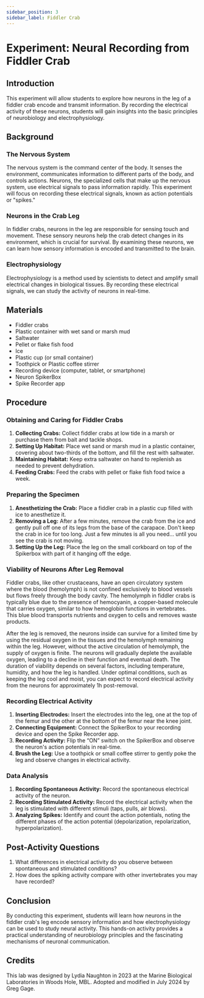 ```yaml
---
sidebar_position: 3
sidebar_label: Fiddler Crab
---
```


# Experiment: Neural Recording from Fiddler Crab

## Introduction

This experiment will allow students to explore how neurons in the leg of a fiddler crab encode and transmit information. By recording the electrical activity of these neurons, students will gain insights into the basic principles of neurobiology and electrophysiology.

## Background

### The Nervous System
The nervous system is the command center of the body. It senses the environment, communicates information to different parts of the body, and controls actions. Neurons, the specialized cells that make up the nervous system, use electrical signals to pass information rapidly. This experiment will focus on recording these electrical signals, known as action potentials or "spikes."

### Neurons in the Crab Leg
In fiddler crabs, neurons in the leg are responsible for sensing touch and movement. These sensory neurons help the crab detect changes in its environment, which is crucial for survival. By examining these neurons, we can learn how sensory information is encoded and transmitted to the brain.

### Electrophysiology
Electrophysiology is a method used by scientists to detect and amplify small electrical changes in biological tissues. By recording these electrical signals, we can study the activity of neurons in real-time.

## Materials

- Fiddler crabs
- Plastic container with wet sand or marsh mud
- Saltwater
- Pellet or flake fish food
- Ice
- Plastic cup (or small container) 
- Toothpick or Plastic coffee stirrer 
- Recording device (computer, tablet, or smartphone)
- Neuron SpikerBox
- Spike Recorder app

## Procedure

### Obtaining and Caring for Fiddler Crabs
1. **Collecting Crabs:** Collect fiddler crabs at low tide in a marsh or purchase them from bait and tackle shops.
2. **Setting Up Habitat:** Place wet sand or marsh mud in a plastic container, covering about two-thirds of the bottom, and fill the rest with saltwater.
3. **Maintaining Habitat:** Keep extra saltwater on hand to replenish as needed to prevent dehydration.
4. **Feeding Crabs:** Feed the crabs with pellet or flake fish food twice a week.

### Preparing the Specimen
1. **Anesthetizing the Crab:** Place a fiddler crab in a plastic cup filled with ice to anesthetize it. 
2. **Removing a Leg:** After a few minutes, remove the crab from the ice and gently pull off one of its legs from the base of the carapace.  Don't keep the crab in ice for too long.  Just a few minutes is all you need... until you see the crab is not moving. 
3. **Setting Up the Leg:** Place the leg on the small corkboard on top of the Spikerbox with part of it hanging off the edge.

### Viability of Neurons After Leg Removal ####
Fiddler crabs, like other crustaceans, have an open circulatory system where the blood (hemolymph) is not confined exclusively to blood vessels but flows freely through the body cavity. The hemolymph in fiddler crabs is typically blue due to the presence of hemocyanin, a copper-based molecule that carries oxygen, similar to how hemoglobin functions in vertebrates. This blue blood transports nutrients and oxygen to cells and removes waste products.

After the leg is removed, the neurons inside can survive for a limited time by using the residual oxygen in the tissues and the hemolymph remaining within the leg. However, without the active circulation of hemolymph, the supply of oxygen is finite. The neurons will gradually deplete the available oxygen, leading to a decline in their function and eventual death. The duration of viability depends on several factors, including temperature, humidity, and how the leg is handled. Under optimal conditions, such as keeping the leg cool and moist, you can expect to record electrical activity from the neurons for approximately 1h post-removal.

### Recording Electrical Activity
1. **Inserting Electrodes:** Insert the electrodes into the leg, one at the top of the femur and the other at the bottom of the femur near the knee joint.
2. **Connecting Equipment:** Connect the SpikerBox to your recording device and open the Spike Recorder app.
3. **Recording Activity:** Flip the “ON” switch on the SpikerBox and observe the neuron's action potentials in real-time.
4. **Brush the Leg:** Use a toothpick or small coffee stirrer to gently poke the leg and observe changes in electrical activity.

### Data Analysis
1. **Recording Spontaneous Activity:** Record the spontaneous electrical activity of the neuron.
2. **Recording Stimulated Activity:** Record the electrical activity when the leg is stimulated with different stimuli (taps, pulls, air blows).
3. **Analyzing Spikes:** Identify and count the action potentials, noting the different phases of the action potential (depolarization, repolarization, hyperpolarization).

## Post-Activity Questions
1. What differences in electrical activity do you observe between spontaneous and stimulated conditions?
2. How does the spiking activity compare with other invertebrates you may have recorded? 

## Conclusion
By conducting this experiment, students will learn how neurons in the fiddler crab's leg encode sensory information and how electrophysiology can be used to study neural activity. This hands-on activity provides a practical understanding of neurobiology principles and the fascinating mechanisms of neuronal communication.

## Credits
This lab was designed by Lydia Naughton in 2023 at the Marine Biological Laboratories in Woods Hole, MBL.  Adopted and modified in July 2024 by Greg Gage.
